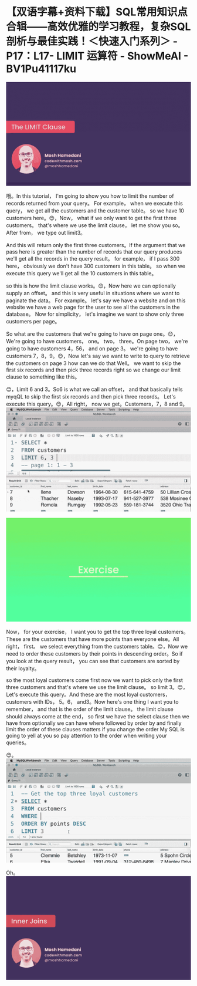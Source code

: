 # 【双语字幕+资料下载】SQL常用知识点合辑——高效优雅的学习教程，复杂SQL剖析与最佳实践！＜快速入门系列＞ - P17：L17- LIMIT 运算符 - ShowMeAI - BV1Pu41117ku

![](img/9fdb6991c94c6629bfbb30c9e40830d4_0.png)

哦。In this tutorial， I'm going to show you how to limit the number of records returned from your query。 For example， when we execute this query， we get all the customers and the customer table。 so we have 10 customers here。😊，Now， what if we only want to get the first three customers。 that's where we use the limit clause， let me show you so。After from， we type out limit3。

And this will return only the first three customers。If the argument that we pass here is greater than the number of records that our query produces we'll get all the records in the query result。 for example， if I pass 300 here， obviously we don't have 300 customers in this table。 so when we execute this query we'll get all the 10 customers in this table。

 so this is how the limit clause works。😊，Now here we can optionally supply an offset。 and this is very useful in situations where we want to paginate the data。 For example。 let's say we have a website and on this website we have a web page for the user to see all the customers in the database。 Now for simplicity， let's imagine we want to show only three customers per page。

 So what are the customers that we're going to have on page one。😊，We're going to have customers， one。 two， three。On page two， we're going to have customers 4，56， and on page 3。 we're going to have customers 7，8，9。😊，Now let's say we want to write to query to retrieve the customers on page 3 how can we do that Well。 we want to skip the first six records and then pick three records right so we change our limit clause to something like this。

😊，Limit 6 and 3。So6 is what we call an offset， and that basically tells myqQL to skip the first six records and then pick three records。 Let's execute this query。😊，All right， now we get。Customers，7，8 and 9。![](img/9fdb6991c94c6629bfbb30c9e40830d4_2.png)

![](img/9fdb6991c94c6629bfbb30c9e40830d4_3.png)

Now， for your exercise， I want you to get the top three loyal customers。 These are the customers that have more points than everyone else。All right， first。 we select everything from the customers table。😊，Now we need to order these customers by their points in descending order。So if you look at the query result， you can see that customers are sorted by their loyalty。

 so the most loyal customers come first now we want to pick only the first three customers and that's where we use the limit clause。 so limit 3。😊，Let's execute this query。And these are the most loyal customers， customers with IDs， 5。6， and3。Now here's one thing I want you to remember， and that is the order of the limit clause。 the limit clause should always come at the end， so first we have the select clause then we have from optionally we can have where followed by order by and finally limit the order of these clauses matters if you change the order My SQL is going to yell at you so pay attention to the order when writing your queries。

😊。![](img/9fdb6991c94c6629bfbb30c9e40830d4_5.png)

Oh。![](img/9fdb6991c94c6629bfbb30c9e40830d4_7.png)